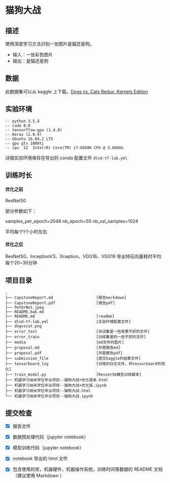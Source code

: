 # 猫狗大战


## 描述

使用深度学习方法识别一张图片是猫还是狗。

* 输入：一张彩色图片
* 输出：是猫还是狗

## 数据

此数据集可以从 kaggle 上下载。[Dogs vs. Cats Redux: Kernels Edition](https://www.kaggle.com/c/dogs-vs-cats-redux-kernels-edition/data)

## 实验环境

```
-- python 3.5.4
-- cuda 8.0
-- tensorflow-gpu (1.4.0)
-- Keras (2.0.9)
-- Ubuntu 16.04.2 LTS
-- gpu gtx 1080ti
-- cpu  12  Intel(R) Core(TM) i7-6850K CPU @ 3.60GHz
```

详细实验环境保存在导出的 conda 配置文件 `dlnd-tf-lab.yml`

## 训练时长

#### 优化之前
ResNet50 

部分参数如下：

samples_per_epoch=2048
nb_epoch=50
nb_val_samples=1024

平均每个1个小时左右

#### 优化之后
ResNet50、InceptionV3、Xception、VGG16、VGG19
导出特征向量耗时平均每个20~30分钟

## 项目目录

```
.
├── CapstoneReport.md                   [报告markdown]
├── CapstoneReport.pdf                  [报告pdf]
├── PetOrNot.jpeg
├── README.bak.md
├── README.md                           [readme]
├── dlnd-tf-lab.yml                     [实验环境配置文件]
├── dogvscat.png
├── error_test                          [测试集里一些效果不好的文件]
├── error_train                         [训练集里的一些不好的文件]
├── media                               [md文件的图片]
├── proposal.md                         [开题报告md]
├── proposal.pdf                        [开题报告pdf]
├── submission_file                     [提交kaggle的结果文件]
├── tensorboard_log                     [训练的日志文件，供tensorboard可视化]
├── train_model.py                      [Resnet50模型训练脚本]
├── 机器学习纳米学位毕业项目--猫狗大战+优化版本.html
├── 机器学习纳米学位毕业项目--猫狗大战+优化版.ipynb
├── 机器学习纳米学位毕业项目--猫狗大战.html
└── 机器学习纳米学位毕业项目--猫狗大战.ipynb
```



## 提交检查

* [x] 报告文件
* [x] 数据预处理代码（jupyter notebook）
* [x] 模型训练代码（jupyter notebook）
* [x] notebook 导出的 html 文件
* [x] 包含使用的库，机器硬件，机器操作系统，训练时间等数据的 README 文档（建议使用 Markdown ）


